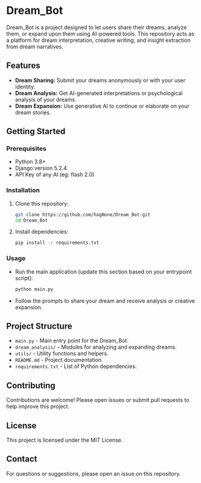 # Dream_Bot

Dream_Bot is a project designed to let users share their dreams, analyze them, or expand upon them using AI-powered tools. This repository acts as a platform for dream interpretation, creative writing, and insight extraction from dream narratives.

## Features

- **Dream Sharing:** Submit your dreams anonymously or with your user identity.
- **Dream Analysis:** Get AI-generated interpretations or psychological analysis of your dreams.
- **Dream Expansion:** Use generative AI to continue or elaborate on your dream stories.

## Getting Started

### Prerequisites

- Python 3.8+
- Django version 5.2.4
- API Key of any AI (eg: flash 2.0)

### Installation

1. Clone this repository:
    ```bash
    git clone https://github.com/hagNone/Dream_Bot.git
    cd Dream_Bot
    ```
2. Install dependencies:
    ```bash
    pip install -r requirements.txt
    ```



### Usage

- Run the main application (update this section based on your entrypoint script):
    ```bash
    python main.py
    ```
- Follow the prompts to share your dream and receive analysis or creative expansion.

## Project Structure

- `main.py` - Main entry point for the Dream_Bot.
- `dream_analysis/` - Modules for analyzing and expanding dreams.
- `utils/` - Utility functions and helpers.
- `README.md` - Project documentation.
- `requirements.txt` - List of Python dependencies.

## Contributing

Contributions are welcome! Please open issues or submit pull requests to help improve this project.

## License

This project is licensed under the MIT License.

## Contact

For questions or suggestions, please open an issue on this repository.
